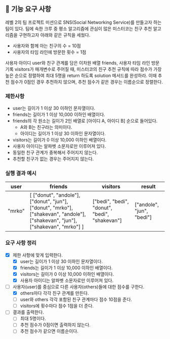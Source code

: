 ## 🚀 기능 요구 사항

레벨 2의 팀 프로젝트 미션으로 SNS(Social Networking Service)를 만들고자 하는 팀이 있다. 팀에 속한 크루 중 평소 알고리즘에 관심이 많은 미스터코는 친구 추천 알고리즘을 구현하고자 아래와 같은 규칙을 세웠다.

- 사용자와 함께 아는 친구의 수 = 10점
- 사용자의 타임 라인에 방문한 횟수 = 1점

사용자 아이디 user와 친구 관계를 담은 이차원 배열 friends, 사용자 타임 라인 방문 기록 visitors가 매개변수로 주어질 때, 미스터코의 친구 추천 규칙에 따라 점수가 가장 높은 순으로 정렬하여 최대 5명을 return 하도록 solution 메서드를 완성하라. 이때 추천 점수가 0점인 경우 추천하지 않으며, 추천 점수가 같은 경우는 이름순으로 정렬한다.

### 제한사항

- user는 길이가 1 이상 30 이하인 문자열이다.
- friends는 길이가 1 이상 10,000 이하인 배열이다.
- friends의 각 원소는 길이가 2인 배열로 [아이디 A, 아이디 B] 순으로 들어있다.
  - A와 B는 친구라는 의미이다.
  - 아이디는 길이가 1 이상 30 이하인 문자열이다.
- visitors는 길이가 0 이상 10,000 이하인 배열이다.
- 사용자 아이디는 알파벳 소문자로만 이루어져 있다.
- 동일한 친구 관계가 중복해서 주어지지 않는다.
- 추천할 친구가 없는 경우는 주어지지 않는다.

### 실행 결과 예시

| user   | friends                                                                                                                         | visitors                                      | result                    |
| ------ | ------------------------------------------------------------------------------------------------------------------------------- | --------------------------------------------- | ------------------------- |
| "mrko" | [ ["donut", "andole"], ["donut", "jun"], ["donut", "mrko"], ["shakevan", "andole"], ["shakevan", "jun"], ["shakevan", "mrko"] ] | ["bedi", "bedi", "donut", "bedi", "shakevan"] | ["andole", "jun", "bedi"] |

### 요구 사항 정리

- [x] 제한 사항에 맞게 입력한다.
  - [x] user는 길이가 1 이상 30 이하인 문자열이다.
  - [x] friends는 길이가 1 이상 10,000 이하인 배열이다.
  - [x] visitors는 길이가 0 이상 10,000 이하인 배열이다.
  - [x] 사용자 아이디는 알파벳 소문자로만 이루어져 있다.
- [ ] 사용자(user)를 중심으로 다른 사용자(others)들에 대한 점수를 구한다.
  - [x] others마다 각각 친구 관계를 만든다.
  - [ ] user와 others 각각 포함된 친구 관계마다 점수 10점을 준다.
  - [ ] visitors에 횟수마다 점수 1점을 더 준다.
- [ ] 결과를 출력한다.
  - [ ] 최대 5명이다.
  - [ ] 추천 점수가 0점이면 출력하지 않는다.
  - [ ] 추천 점수가 같으면 이름순이다.
